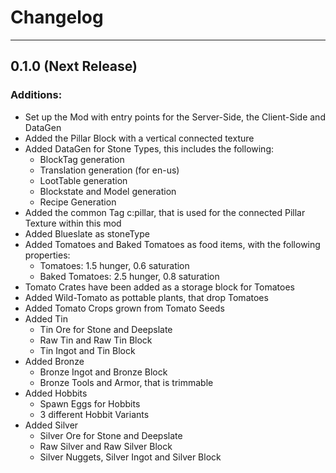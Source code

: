 # Changelog
___
## 0.1.0 (Next Release)
### Additions:
+ Set up the Mod with entry points for the Server-Side, the Client-Side and DataGen
+ Added the Pillar Block with a vertical connected texture
+ Added DataGen for Stone Types, this includes the following:
  + BlockTag generation
  + Translation generation (for en-us)
  + LootTable generation
  + Blockstate and Model generation
  + Recipe Generation
+ Added the common Tag c:pillar, that is used for the connected Pillar Texture within this mod
+ Added Blueslate as stoneType
+ Added Tomatoes and Baked Tomatoes as food items, with the following properties:
  + Tomatoes: 1.5 hunger, 0.6 saturation
  + Baked Tomatoes: 2.5 hunger, 0.8 saturation
+ Tomato Crates have been added as a storage block for Tomatoes
+ Added Wild-Tomato as pottable plants, that drop Tomatoes
+ Added Tomato Crops grown from Tomato Seeds
+ Added Tin
  + Tin Ore for Stone and Deepslate
  + Raw Tin and Raw Tin Block
  + Tin Ingot and Tin Block
+ Added Bronze
  + Bronze Ingot and Bronze Block
  + Bronze Tools and Armor, that is trimmable
+ Added Hobbits
  + Spawn Eggs for Hobbits
  + 3 different Hobbit Variants
+ Added Silver
  + Silver Ore for Stone and Deepslate
  + Raw Silver and Raw Silver Block
  + Silver Nuggets, Silver Ingot and Silver Block